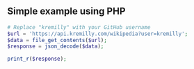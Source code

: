 ## Simple example using PHP

```php
# Replace "kremilly" with your GitHub username
$url = 'https://api.kremilly.com/wikipedia?user=kremilly';
$data = file_get_contents($url);
$response = json_decode($data);

print_r($response);
```
